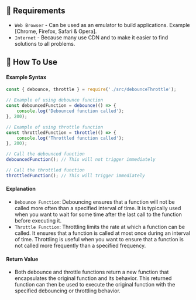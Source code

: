 
## 💾 Requirements

* `Web Browser` - Can be used as an emulator to build applications. Example [Chrome, Firefox, Safari & Opera].
* `Internet` - Because many use CDN and to make it easier to find solutions to all problems.

## 🎯 How To Use

#### Example Syntax

```javascript
const { debounce, throttle } = require('./src/debounceThrottle');

// Example of using debounce function
const debouncedFunction = debounce(() => {
    console.log('Debounced function called');
}, 200);

// Example of using throttle function
const throttledFunction = throttle(() => {
    console.log('Throttled function called');
}, 200);

// Call the debounced function
debouncedFunction(); // This will not trigger immediately

// Call the throttled function
throttledFunction(); // This will trigger immediately
```

#### Explanation

* `Debounce Function`: Debouncing ensures that a function will not be called more often than a specified interval of time. It is typically used when you want to wait for some time after the last call to the function before executing it.
* `Throttle Function`: Throttling limits the rate at which a function can be called. It ensures that a function is called at most once during an interval of time. Throttling is useful when you want to ensure that a function is not called more frequently than a specified frequency.

#### Return Value

* Both debounce and throttle functions return a new function that encapsulates the original function and its behavior. This returned function can then be used to execute the original function with the specified debouncing or throttling behavior.


